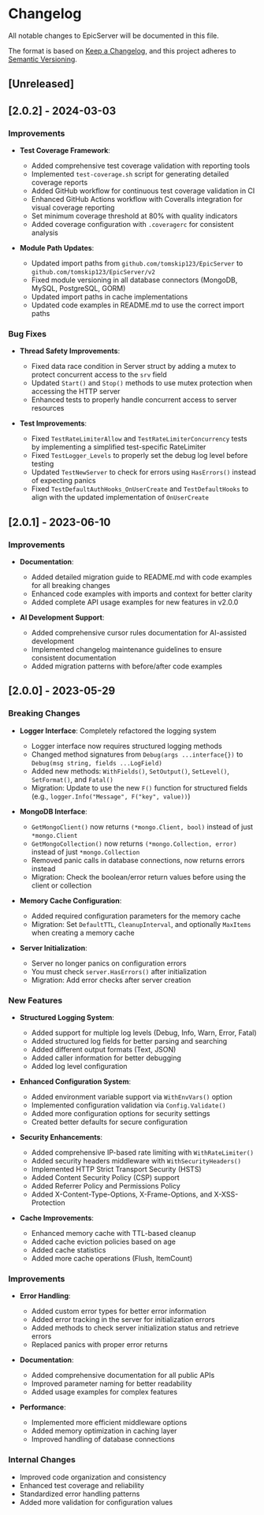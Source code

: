 # Changelog

All notable changes to EpicServer will be documented in this file.

The format is based on [Keep a Changelog](https://keepachangelog.com/en/1.0.0/),
and this project adheres to [Semantic Versioning](https://semver.org/spec/v2.0.0.html).

## [Unreleased]

## [2.0.2] - 2024-03-03

### Improvements

- **Test Coverage Framework**:
  - Added comprehensive test coverage validation with reporting tools
  - Implemented `test-coverage.sh` script for generating detailed coverage reports
  - Added GitHub workflow for continuous test coverage validation in CI
  - Enhanced GitHub Actions workflow with Coveralls integration for visual coverage reporting
  - Set minimum coverage threshold at 80% with quality indicators
  - Added coverage configuration with `.coveragerc` for consistent analysis

- **Module Path Updates**:
  - Updated import paths from `github.com/tomskip123/EpicServer` to `github.com/tomskip123/EpicServer/v2`
  - Fixed module versioning in all database connectors (MongoDB, MySQL, PostgreSQL, GORM)
  - Updated import paths in cache implementations
  - Updated code examples in README.md to use the correct import paths

### Bug Fixes

- **Thread Safety Improvements**:
  - Fixed data race condition in Server struct by adding a mutex to protect concurrent access to the `srv` field
  - Updated `Start()` and `Stop()` methods to use mutex protection when accessing the HTTP server
  - Enhanced tests to properly handle concurrent access to server resources

- **Test Improvements**:
  - Fixed `TestRateLimiterAllow` and `TestRateLimiterConcurrency` tests by implementing a simplified test-specific RateLimiter
  - Fixed `TestLogger_Levels` to properly set the debug log level before testing
  - Updated `TestNewServer` to check for errors using `HasErrors()` instead of expecting panics
  - Fixed `TestDefaultAuthHooks_OnUserCreate` and `TestDefaultHooks` to align with the updated implementation of `OnUserCreate`

## [2.0.1] - 2023-06-10

### Improvements

- **Documentation**:
  - Added detailed migration guide to README.md with code examples for all breaking changes
  - Enhanced code examples with imports and context for better clarity
  - Added complete API usage examples for new features in v2.0.0

- **AI Development Support**:
  - Added comprehensive cursor rules documentation for AI-assisted development
  - Implemented changelog maintenance guidelines to ensure consistent documentation
  - Added migration patterns with before/after code examples

## [2.0.0] - 2023-05-29

### Breaking Changes

- **Logger Interface**: Completely refactored the logging system
  - Logger interface now requires structured logging methods
  - Changed method signatures from `Debug(args ...interface{})` to `Debug(msg string, fields ...LogField)`
  - Added new methods: `WithFields()`, `SetOutput()`, `SetLevel()`, `SetFormat()`, and `Fatal()`
  - Migration: Update to use the new `F()` function for structured fields (e.g., `logger.Info("Message", F("key", value))`)

- **MongoDB Interface**:
  - `GetMongoClient()` now returns `(*mongo.Client, bool)` instead of just `*mongo.Client`
  - `GetMongoCollection()` now returns `(*mongo.Collection, error)` instead of just `*mongo.Collection`
  - Removed panic calls in database connections, now returns errors instead
  - Migration: Check the boolean/error return values before using the client or collection

- **Memory Cache Configuration**:
  - Added required configuration parameters for the memory cache
  - Migration: Set `DefaultTTL`, `CleanupInterval`, and optionally `MaxItems` when creating a memory cache

- **Server Initialization**:
  - Server no longer panics on configuration errors
  - You must check `server.HasErrors()` after initialization
  - Migration: Add error checks after server creation

### New Features

- **Structured Logging System**:
  - Added support for multiple log levels (Debug, Info, Warn, Error, Fatal)
  - Added structured log fields for better parsing and searching
  - Added different output formats (Text, JSON)
  - Added caller information for better debugging
  - Added log level configuration

- **Enhanced Configuration System**:
  - Added environment variable support via `WithEnvVars()` option
  - Implemented configuration validation via `Config.Validate()`
  - Added more configuration options for security settings
  - Created better defaults for secure configuration

- **Security Enhancements**:
  - Added comprehensive IP-based rate limiting with `WithRateLimiter()`
  - Added security headers middleware with `WithSecurityHeaders()`
  - Implemented HTTP Strict Transport Security (HSTS)
  - Added Content Security Policy (CSP) support
  - Added Referrer Policy and Permissions Policy
  - Added X-Content-Type-Options, X-Frame-Options, and X-XSS-Protection

- **Cache Improvements**:
  - Enhanced memory cache with TTL-based cleanup
  - Added cache eviction policies based on age
  - Added cache statistics
  - Added more cache operations (Flush, ItemCount)

### Improvements

- **Error Handling**:
  - Added custom error types for better error information
  - Added error tracking in the server for initialization errors
  - Added methods to check server initialization status and retrieve errors
  - Replaced panics with proper error returns

- **Documentation**:
  - Added comprehensive documentation for all public APIs
  - Improved parameter naming for better readability
  - Added usage examples for complex features

- **Performance**:
  - Implemented more efficient middleware options
  - Added memory optimization in caching layer
  - Improved handling of database connections

### Internal Changes

- Improved code organization and consistency
- Enhanced test coverage and reliability
- Standardized error handling patterns
- Added more validation for configuration values 
